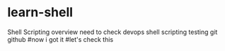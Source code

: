 # learn-shell

Shell Scripting overview
need to check
devops shell scripting
testing git github
#now i got it
#let's check this